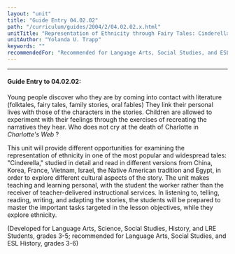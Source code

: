 ```yaml
---
layout: "unit"
title: "Guide Entry 04.02.02"
path: "/curriculum/guides/2004/2/04.02.02.x.html"
unitTitle: "Representation of Ethnicity through Fairy Tales: Cinderella"
unitAuthor: "Yolanda U. Trapp"
keywords: ""
recommendedFor: "Recommended for Language Arts, Social Studies, and ESL, grades 1-5."
---
```

<body>
<hr/>
<h4>
Guide Entry to 04.02.02:
</h4>
<p>
Young people discover who they are by coming into contact with literature (folktales, fairy tales, family stories, oral fables) They link their personal lives with those of the characters in the stories. Children are allowed to experiment with their feelings through the exercises of recreating the narratives they hear. Who does not cry at the death of Charlotte in
<i>
Charlotte's Web
</i>
?
</p>
<p>
This unit will provide different opportunities for examining the representation of ethnicity in one of the most popular and widespread tales: "Cinderella," studied in detail and read in different versions from China, Korea, France, Vietnam, Israel, the Native American tradition and Egypt, in order to explore different cultural aspects of the story. The unit makes teaching and learning personal, with the student the worker rather than the receiver of teacher-delivered instructional services. In listening to, telling, reading, writing, and adapting the stories, the students will be prepared to master the important tasks targeted in the lesson objectives, while they explore ethnicity.
</p>
<p>
(Developed for Language Arts, Science, Social Studies, History, and LRE Students, grades 3-5; recommended for Language Arts, Social Studies, and ESL History, grades 3-6)
</p>
</body>
